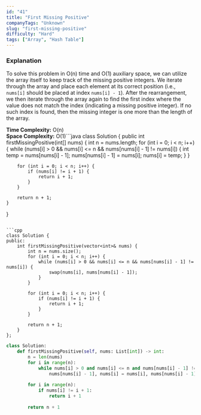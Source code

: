 ```yaml
---
id: "41"
title: "First Missing Positive"
companyTags: "Unknown"
slug: "first-missing-positive"
difficulty: "Hard"
tags: ["Array", "Hash Table"]
---
```


### Explanation
To solve this problem in O(n) time and O(1) auxiliary space, we can utilize the array itself to keep track of the missing positive integers. We iterate through the array and place each element at its correct position (i.e., `nums[i]` should be placed at index `nums[i] - 1`). After the rearrangement, we then iterate through the array again to find the first index where the value does not match the index (indicating a missing positive integer). If no such index is found, then the missing integer is one more than the length of the array.

**Time Complexity:** O(n)  
**Space Complexity:** O(1)```java
class Solution {
    public int firstMissingPositive(int[] nums) {
        int n = nums.length;
        for (int i = 0; i < n; i++) {
            while (nums[i] > 0 && nums[i] <= n && nums[nums[i] - 1] != nums[i]) {
                int temp = nums[nums[i] - 1];
                nums[nums[i] - 1] = nums[i];
                nums[i] = temp;
            }
        }
        
        for (int i = 0; i < n; i++) {
            if (nums[i] != i + 1) {
                return i + 1;
            }
        }
        
        return n + 1;
    }
}
```

```cpp
class Solution {
public:
    int firstMissingPositive(vector<int>& nums) {
        int n = nums.size();
        for (int i = 0; i < n; i++) {
            while (nums[i] > 0 && nums[i] <= n && nums[nums[i] - 1] != nums[i]) {
                swap(nums[i], nums[nums[i] - 1]);
            }
        }
        
        for (int i = 0; i < n; i++) {
            if (nums[i] != i + 1) {
                return i + 1;
            }
        }
        
        return n + 1;
    }
};
```

```python
class Solution:
    def firstMissingPositive(self, nums: List[int]) -> int:
        n = len(nums)
        for i in range(n):
            while nums[i] > 0 and nums[i] <= n and nums[nums[i] - 1] != nums[i]:
                nums[nums[i] - 1], nums[i] = nums[i], nums[nums[i] - 1]
        
        for i in range(n):
            if nums[i] != i + 1:
                return i + 1
        
        return n + 1
```
